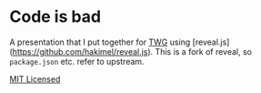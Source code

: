 Code is bad
===========

A presentation that I put together for [TWG](https://twg.io/) using [reveal.js]
(https://github.com/hakimel/reveal.js). This is a fork of reveal, so
`package.json` etc. refer to upstream.

[MIT Licensed](./LICENSE)
